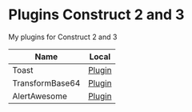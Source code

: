 # Plugins Construct 2 and 3

My plugins for Construct 2 and 3

| Name            | Local                               |
| --------------- | ----------------------------------- |
| Toast           | [Plugin](C2/Toast/)                 |
| TransformBase64 | [Plugin](C3/Dutra_Transformbase64/) |
| AlertAwesome    | [Plugin](C3/Dutra_AlertAwesome/)    |
